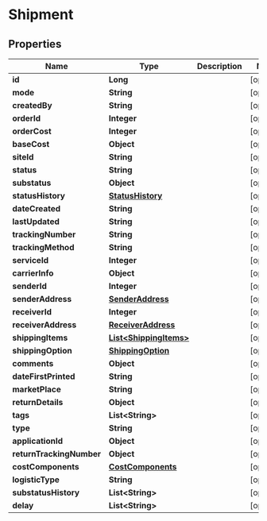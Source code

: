 
# Shipment

## Properties
Name | Type | Description | Notes
------------ | ------------- | ------------- | -------------
**id** | **Long** |  |  [optional]
**mode** | **String** |  |  [optional]
**createdBy** | **String** |  |  [optional]
**orderId** | **Integer** |  |  [optional]
**orderCost** | **Integer** |  |  [optional]
**baseCost** | **Object** |  |  [optional]
**siteId** | **String** |  |  [optional]
**status** | **String** |  |  [optional]
**substatus** | **Object** |  |  [optional]
**statusHistory** | [**StatusHistory**](StatusHistory.md) |  |  [optional]
**dateCreated** | **String** |  |  [optional]
**lastUpdated** | **String** |  |  [optional]
**trackingNumber** | **String** |  |  [optional]
**trackingMethod** | **String** |  |  [optional]
**serviceId** | **Integer** |  |  [optional]
**carrierInfo** | **Object** |  |  [optional]
**senderId** | **Integer** |  |  [optional]
**senderAddress** | [**SenderAddress**](SenderAddress.md) |  |  [optional]
**receiverId** | **Integer** |  |  [optional]
**receiverAddress** | [**ReceiverAddress**](ReceiverAddress.md) |  |  [optional]
**shippingItems** | [**List&lt;ShippingItems&gt;**](ShippingItems.md) |  |  [optional]
**shippingOption** | [**ShippingOption**](ShippingOption.md) |  |  [optional]
**comments** | **Object** |  |  [optional]
**dateFirstPrinted** | **String** |  |  [optional]
**marketPlace** | **String** |  |  [optional]
**returnDetails** | **Object** |  |  [optional]
**tags** | **List&lt;String&gt;** |  |  [optional]
**type** | **String** |  |  [optional]
**applicationId** | **Object** |  |  [optional]
**returnTrackingNumber** | **Object** |  |  [optional]
**costComponents** | [**CostComponents**](CostComponents.md) |  |  [optional]
**logisticType** | **String** |  |  [optional]
**substatusHistory** | **List&lt;String&gt;** |  |  [optional]
**delay** | **List&lt;String&gt;** |  |  [optional]



